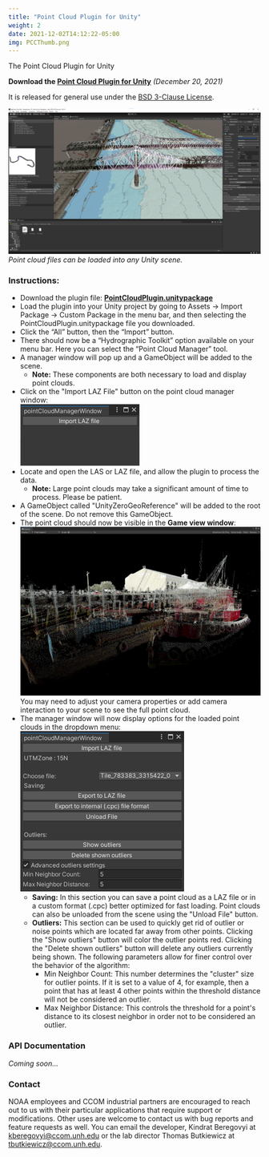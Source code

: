 ```yaml
---
title: "Point Cloud Plugin for Unity"
weight: 2
date: 2021-12-02T14:12:22-05:00
img: PCCThumb.png
---
```


The Point Cloud Plugin for Unity 

**Download the [Point Cloud Plugin for Unity](PointCloudPlugin_20211220.unitypackage)** *(December 20, 2021)*

It is released for general use under the [BSD 3-Clause License](https://opensource.org/licenses/BSD-3-Clause).

![Point Cloud Plugin for Unity](bag_cloud.png)  
_Point cloud files can be loaded into any Unity scene._

### Instructions:

* Download the plugin file: **[PointCloudPlugin.unitypackage](PointCloudPlugin_20211220.unitypackage)**
* Load the plugin into your Unity project by going to Assets -> Import Package -> Custom Package in the menu bar, and then selecting the PointCloudPlugin.unitypackage file you downloaded.
* Click the “All” button, then the “Import” button.
* There should now be a “Hydrographic Toolkit” option available on your menu bar. Here you can select the “Point Cloud Manager” tool.
* A manager window will pop up and a GameObject will be added to the scene.
  * **Note:** These components are both necessary to load and display point clouds.
* Click on the "Import LAZ File" button on the point cloud manager window:  
![Import Point Cloud Files](import.png)
* Locate and open the LAS or LAZ file, and allow the plugin to process the data.
  * **Note:** Large point clouds may take a significant amount of time to process. Please be patient.
* A GameObject called "UnityZeroGeoReference" will be added to the root of the scene. Do not remove this GameObject.
* The point cloud should now be visible in the **Game view window**:  
![Point Cloud Game View](cloud.png)  
You may need to adjust your camera properties or add camera interaction to your scene to see the full point cloud.
* The manager window will now display options for the loaded point clouds in the dropdown menu:  
![Point Cloud Plugin Options](options.png)  
  * **Saving:** In this section you can save a point cloud as a LAZ file or in a custom format (.cpc) better optimized for fast loading. Point clouds can also be unloaded from the scene using the "Unload File" button.
  * **Outliers:** This section can be used to quickly get rid of outlier or noise points which are located far away from other points. Clicking the "Show outliers" button will color the outlier points red. Clicking the "Delete shown outliers" button will delete any outliers currently being shown. The following parameters allow for finer control over the behavior of the algorithm:
    * Min Neighbor Count: This number determines the "cluster" size for outlier points. If it is set to a value of 4, for example, then a point that has at least 4 other points within the threshold distance will not be considered an outlier.
    * Max Neighbor Distance: This controls the threshold for a point's distance to its closest neighbor in order not to be considered an outlier.

### API Documentation

*Coming soon...*

### Contact

NOAA employees and CCOM industrial partners are encouraged to reach out to us with their particular applications that require support or modifications.  Other uses are welcome to contact us with bug reports and feature requests as well.  You can email the developer, Kindrat Beregovyi at kberegovyi@ccom.unh.edu or the lab director Thomas Butkiewicz at tbutkiewicz@ccom.unh.edu.